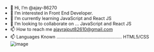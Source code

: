 - 👋 Hi, I’m @ajay-86270
- 👀 I’m interested in Front End Developer.
- 🌱 I’m currently learning JavaScript and React JS
- 💞️ I’m looking to collaborate on ... JavaScript and React JS
- 📫 How to reach me ajayrajput82610@gmail.com
- 📫 Languages Known ...................................................   HTML5/CSS
![image](https://github.com/ajay-86270/ajay-86270/assets/173144953/bf8c7598-b81b-4bc7-8982-8cf07194fff0)

 

